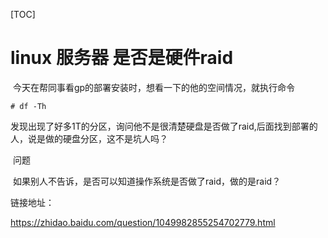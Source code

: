[TOC]

# linux 服务器 是否是硬件raid



​	今天在帮同事看gp的部署安装时，想看一下的他的空间情况，就执行命令

```
# df -Th
```

​	发现出现了好多1T的分区，询问他不是很清楚硬盘是否做了raid,后面找到部署的人，说是做的硬盘分区，这不是坑人吗？



​	问题

​	如果别人不告诉，是否可以知道操作系统是否做了raid，做的是raid？













链接地址：

https://zhidao.baidu.com/question/1049982855254702779.html